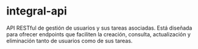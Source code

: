 # integral-api
API RESTful de gestión de usuarios y sus tareas asociadas. Está diseñada para ofrecer endpoints que faciliten la creación, consulta, actualización y eliminación tanto de usuarios como de sus tareas.
